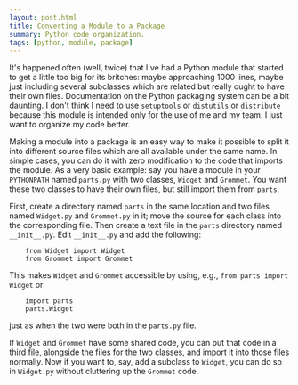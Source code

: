 ```yaml
---
layout: post.html
title: Converting a Module to a Package
summary: Python code organization.
tags: [python, module, package]
---
```


It's happened often (well, twice) that I've had a Python module that started to get a little too big for its britches: maybe approaching 1000 lines, maybe just including several subclasses which are related but really ought to have their own files. Documentation on the Python packaging system can be a bit daunting. I don't think I need to use `setuptools` or `distutils` or `distribute` because this module is intended only for the use of me and my team. I just want to organize my code better.

Making a module into a package is an easy way to make it possible to split it into different source files which are all available under the same name. In simple cases, you can do it with zero modification to the code that imports the module. As a very basic example: say you have a module in your `PYTHONPATH` named `parts.py` with two classes, `Widget` and `Grommet`. You want these two classes to have their own files, but still import them from `parts`.

First, create a directory named `parts` in the same location and two files named `Widget.py` and `Grommet.py` in it; move the source for each class into the corresponding file. Then create a text file in the `parts` directory named `__init__.py`. Edit `__init__.py` and add the following:

~~~ { python }
    from Widget import Widget
    from Grommet import Grommet
~~~

This makes `Widget` and `Grommet` accessible by using, e.g., `from parts import Widget` or

~~~ { python }
    import parts
    parts.Widget
~~~

just as when the two were both in the `parts.py` file.

If `Widget` and `Grommet` have some shared code, you can put that code in a third file, alongside the files for the two classes, and import it into those files normally. Now if you want to, say, add a subclass to `Widget`, you can do so in `Widget.py` without cluttering up the `Grommet` code.
